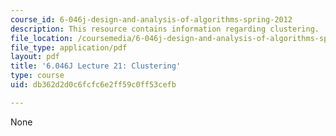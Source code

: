 ```yaml
---
course_id: 6-046j-design-and-analysis-of-algorithms-spring-2012
description: This resource contains information regarding clustering.
file_location: /coursemedia/6-046j-design-and-analysis-of-algorithms-spring-2012/db362d2d0c6fcfc6e2ff59c0ff53cefb_MIT6_046JS12_lec21.pdf
file_type: application/pdf
layout: pdf
title: '6.046J Lecture 21: Clustering'
type: course
uid: db362d2d0c6fcfc6e2ff59c0ff53cefb

---
```

None